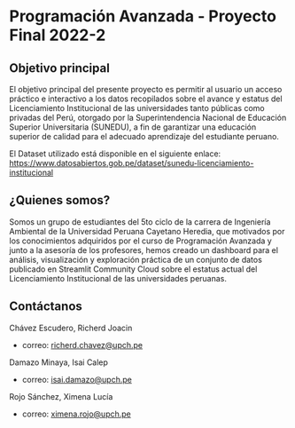 # Programación Avanzada - Proyecto Final 2022-2


## Objetivo principal
El objetivo principal del presente proyecto es permitir al usuario un acceso práctico e interactivo a los datos recopilados sobre el avance y estatus del Licenciamiento Institucional de las universidades tanto públicas como privadas del Perú, otorgado por la Superintendencia Nacional de Educación Superior Universitaria (SUNEDU), a fin de garantizar una educación superior de calidad para el adecuado aprendizaje del estudiante peruano.

El Dataset utilizado está disponible en el siguiente enlace: https://www.datosabiertos.gob.pe/dataset/sunedu-licenciamiento-institucional

## ¿Quienes somos?
Somos un grupo de estudiantes del 5to ciclo de la carrera de Ingeniería Ambiental de la Universidad Peruana Cayetano Heredia, que motivados por los conocimientos adquiridos por el curso de Programación Avanzada y junto a la asesoría de los profesores, hemos creado un dashboard para el análisis, visualización y exploración práctica de un conjunto de datos publicado en Streamlit Community Cloud sobre el estatus actual del Licenciamiento Institucional de las universidades peruanas.

## Contáctanos
Chávez Escudero, Richerd Joacin
- correo: richerd.chavez@upch.pe

Damazo Minaya, Isai Calep
- correo: isai.damazo@upch.pe

Rojo Sánchez, Ximena Lucía
- correo: ximena.rojo@upch.pe
